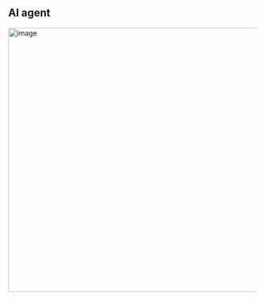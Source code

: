 ## AI agent
<img width="1100" height="535" alt="image" src="https://github.com/user-attachments/assets/45392af5-22a7-4092-9102-587e80f06486" />
